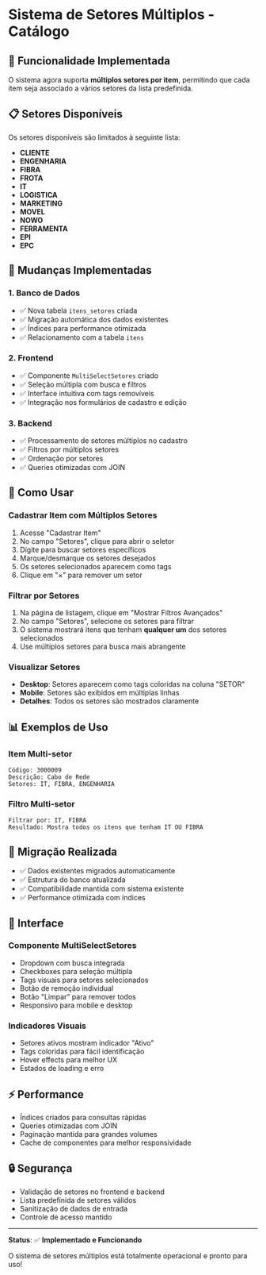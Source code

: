 # Sistema de Setores Múltiplos - Catálogo

## 🎯 Funcionalidade Implementada

O sistema agora suporta **múltiplos setores por item**, permitindo que cada item seja associado a vários setores da lista predefinida.

## 📋 Setores Disponíveis

Os setores disponíveis são limitados à seguinte lista:

- **CLIENTE**
- **ENGENHARIA** 
- **FIBRA**
- **FROTA**
- **IT**
- **LOGISTICA**
- **MARKETING**
- **MOVEL**
- **NOWO**
- **FERRAMENTA**
- **EPI**
- **EPC**

## 🔧 Mudanças Implementadas

### 1. **Banco de Dados**
- ✅ Nova tabela `itens_setores` criada
- ✅ Migração automática dos dados existentes
- ✅ Índices para performance otimizada
- ✅ Relacionamento com a tabela `itens`

### 2. **Frontend**
- ✅ Componente `MultiSelectSetores` criado
- ✅ Seleção múltipla com busca e filtros
- ✅ Interface intuitiva com tags removíveis
- ✅ Integração nos formulários de cadastro e edição

### 3. **Backend**
- ✅ Processamento de setores múltiplos no cadastro
- ✅ Filtros por múltiplos setores
- ✅ Ordenação por setores
- ✅ Queries otimizadas com JOIN

## 🚀 Como Usar

### **Cadastrar Item com Múltiplos Setores**
1. Acesse "Cadastrar Item"
2. No campo "Setores", clique para abrir o seletor
3. Digite para buscar setores específicos
4. Marque/desmarque os setores desejados
5. Os setores selecionados aparecem como tags
6. Clique em "×" para remover um setor

### **Filtrar por Setores**
1. Na página de listagem, clique em "Mostrar Filtros Avançados"
2. No campo "Setores", selecione os setores para filtrar
3. O sistema mostrará itens que tenham **qualquer um** dos setores selecionados
4. Use múltiplos setores para busca mais abrangente

### **Visualizar Setores**
- **Desktop**: Setores aparecem como tags coloridas na coluna "SETOR"
- **Mobile**: Setores são exibidos em múltiplas linhas
- **Detalhes**: Todos os setores são mostrados claramente

## 📊 Exemplos de Uso

### **Item Multi-setor**
```
Código: 3000009
Descrição: Cabo de Rede
Setores: IT, FIBRA, ENGENHARIA
```

### **Filtro Multi-setor**
```
Filtrar por: IT, FIBRA
Resultado: Mostra todos os itens que tenham IT OU FIBRA
```

## 🔄 Migração Realizada

- ✅ Dados existentes migrados automaticamente
- ✅ Estrutura do banco atualizada
- ✅ Compatibilidade mantida com sistema existente
- ✅ Performance otimizada com índices

## 🎨 Interface

### **Componente MultiSelectSetores**
- Dropdown com busca integrada
- Checkboxes para seleção múltipla
- Tags visuais para setores selecionados
- Botão de remoção individual
- Botão "Limpar" para remover todos
- Responsivo para mobile e desktop

### **Indicadores Visuais**
- Setores ativos mostram indicador "Ativo"
- Tags coloridas para fácil identificação
- Hover effects para melhor UX
- Estados de loading e erro

## ⚡ Performance

- Índices criados para consultas rápidas
- Queries otimizadas com JOIN
- Paginação mantida para grandes volumes
- Cache de componentes para melhor responsividade

## 🔒 Segurança

- Validação de setores no frontend e backend
- Lista predefinida de setores válidos
- Sanitização de dados de entrada
- Controle de acesso mantido

---

**Status**: ✅ **Implementado e Funcionando**

O sistema de setores múltiplos está totalmente operacional e pronto para uso!
